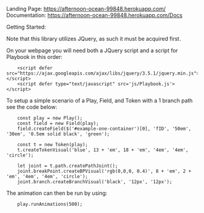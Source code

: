 Landing Page: https://afternoon-ocean-99848.herokuapp.com/ 
Documentation: https://afternoon-ocean-99848.herokuapp.com/Docs

Getting Started:

Note that this library utilizes JQuery, as such it must be acquired first.

On your webpage you will need both a JQuery script and a script for Playbook in this order:
```
    <script defer src="https://ajax.googleapis.com/ajax/libs/jquery/3.5.1/jquery.min.js"></script>
    <script defer type="text/javascript" src='js/Playbook.js'></script>
```

To setup a simple scenario of a Play, Field, and Token with a 1 branch path see the code below:
```
    const play = new Play();
    const field = new Field(play);
    field.createField($('#example-one-container')[0], 'fID', '50em', '30em', '0.5em solid black', 'green');

    const t = new Token(play);
    t.createTokenVisual('blue', 13 + 'em', 18 + 'em', '4em', '4em', 'circle');

    let joint = t.path.createPathJoint();
    joint.breakPoint.createBPVisual('rgb(0,0,0, 0.4)', 8 + 'em', 2 + 'em', '4em', '4em', 'circle');
    joint.branch.createBranchVisual('black', '12px', '12px');
```

The animation can then be run by using:
```
    play.runAnimations(500);
```
